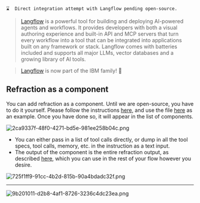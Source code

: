 ```
⌛  Direct integration attempt with Langflow pending open-source.
```

> [Langflow](https://langflow.org/) is a powerful tool for building and deploying AI-powered agents and workflows. It provides developers with both a visual authoring experience and built-in API and MCP servers that turn every workflow into a tool that can be integrated into applications built on any framework or stack. Langflow comes with batteries included and supports all major LLMs, vector databases and a growing library of AI tools.

> [Langflow](https://www.langflow.org/blog/big-news-for-langflow) is now part of the IBM family! 🤗

## Refraction as a component

You can add refraction as a component. Until we are open-source, you have to do it yourself. Please follow the instructions
[here](https://docs.langflow.org/components-custom-components), and use the file [here](../src/integration/refractor_component.py) as an example. Once you have done so,
it will appear in the list of components.

![2ca9337f-48f0-4271-bd5e-981ee258b04c.png](assets%2F2ca9337f-48f0-4271-bd5e-981ee258b04c.png)

- You can either pass in a list of tool calls directly, or dump in all the tool specs, tool calls, memory, etc. in
the instruction as a text input.
- The output of the component is the entire refraction output, as described [here](02.-The-Refraction-API-%7C-Inputs-and-Outputs.md#22-output-format), which you can use in the rest of your flow however you desire.

![725f1ff9-91cc-4b2d-815b-90a4bdadc32f.png](assets%2F725f1ff9-91cc-4b2d-815b-90a4bdadc32f.png)

----

![9b201011-d2b8-4af1-8726-3236c4dc23ea.png](assets%2F9b201011-d2b8-4af1-8726-3236c4dc23ea.png)
